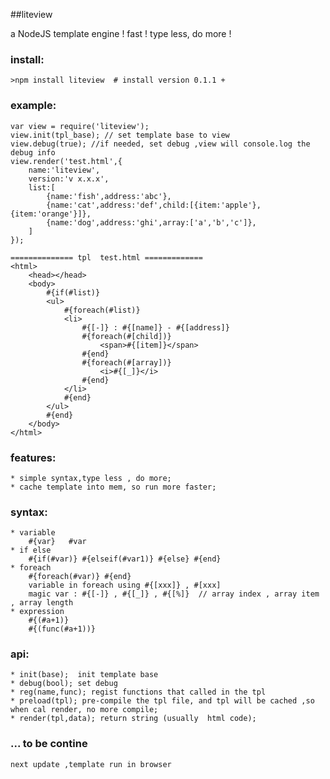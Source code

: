 ##liteview

a NodeJS template engine ! 
fast ! 
type less, do more !
### install:

    >npm install liteview  # install version 0.1.1 + 
    

### example:

    var view = require('liteview');
    view.init(tpl_base); // set template base to view
    view.debug(true); //if needed, set debug ,view will console.log the debug info
    view.render('test.html',{
        name:'liteview',
        version:'v x.x.x',
        list:[
            {name:'fish',address:'abc'},
            {name:'cat',address:'def',child:[{item:'apple'},{item:'orange'}]},
            {name:'dog',address:'ghi',array:['a','b','c']},
        ]
    });
    
    ============== tpl  test.html =============
    <html>
        <head></head>
        <body>
            #{if(#list)}
            <ul>
                #{foreach(#list)}
                <li>
                    #{[-]} : #{[name]} - #{[address]}
                    #{foreach(#[child])}
                        <span>#{[item]}</span>
                    #{end}
                    #{foreach(#[array])}
                        <i>#{[_]}</i>
                    #{end}
                </li>
                #{end}
            </ul>
            #{end}
        </body>
    </html>

### features:

    * simple syntax,type less , do more;
    * cache template into mem, so run more faster;

### syntax:
    
    * variable
        #{var}   #var
    * if else
        #{if(#var)} #{elseif(#var1)} #{else} #{end}
    * foreach
        #{foreach(#var)} #{end}
        variable in foreach using #{[xxx]} , #[xxx]
        magic var : #{[-]} , #{[_]} , #{[%]}  // array index , array item , array length
    * expression
        #{(#a+1)} 
        #{(func(#a+1))}
### api:

    * init(base);  init template base
    * debug(bool); set debug
    * reg(name,func); regist functions that called in the tpl
    * preload(tpl); pre-compile the tpl file, and tpl will be cached ,so when cal render, no more compile;
    * render(tpl,data); return string (usually  html code);

### ... to be contine
    
    next update ,template run in browser
